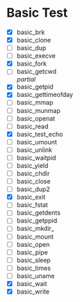 # Basic Test

- [x] basic_brk  
- [x] basic_clone  
- [ ] basic_dup  
- [ ] basic_execve  
- [x] basic_fork  
- [ ] basic_getcwd  
    *partial*  
- [x] basic_getpid  
- [x] basic_gettimeofday  
- [ ] basic_mmap  
- [ ] basic_munmap  
- [ ] basic_openat  
- [ ] basic_read  
- [x] basic_test_echo  
- [ ] basic_umount  
- [ ] basic_unlink  
- [ ] basic_waitpid  
- [ ] basic_yield  
- [ ] basic_chdir  
- [ ] basic_close  
- [ ] basic_dup2  
- [x] basic_exit  
- [ ] basic_fstat  
- [ ] basic_getdents  
- [ ] basic_getppid  
- [ ] basic_mkdir_  
- [ ] basic_mount  
- [ ] basic_open  
- [ ] basic_pipe  
- [ ] basic_sleep  
- [ ] basic_times  
- [ ] basic_uname  
- [x] basic_wait  
- [x] basic_write  